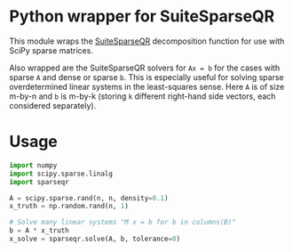 # Python wrapper for SuiteSparseQR

This module wraps the [SuiteSparseQR](http://faculty.cse.tamu.edu/davis/suitesparse.html)
decomposition function for use with SciPy sparse matrices.

Also wrapped are the SuiteSparseQR solvers for ``Ax = b`` for the cases with sparse `A` and dense or sparse `b`.
This is especially useful for solving sparse overdetermined linear systems in the least-squares sense.
Here `A` is of size m-by-n and `b` is m-by-k (storing `k` different right-hand side vectors, each considered separately).

# Usage

```python
import numpy
import scipy.sparse.linalg
import sparseqr

A = scipy.sparse.rand(n, n, density=0.1)
x_truth = np.random.rand(n, 1)

# Solve many linear systems "M x = b for b in columns(B)"
b = A * x_truth
x_solve = sparseqr.solve(A, b, tolerance=0)
```

